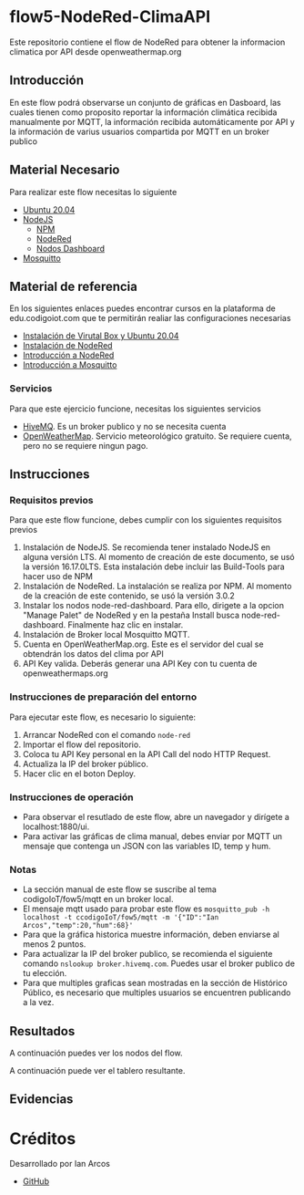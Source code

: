 # flow5-NodeRed-ClimaAPI
Este repositorio contiene el flow de NodeRed para obtener la informacion climatica por API desde openweathermap.org

## Introducción

En este flow podrá observarse un conjunto de gráficas en Dasboard, las cuales tienen como proposito reportar la información climática recibida manualmente por MQTT, la información recibida automáticamente por API y la información de varius usuarios compartida por MQTT en un broker publico

## Material Necesario

Para realizar este flow necesitas lo siguiente

- [Ubuntu 20.04](https://releases.ubuntu.com/20.04/)
- [NodeJS](https://nodejs.org/es/)
    - [NPM](https://www.npmjs.com/)
    - [NodeRed](https://nodered.org/docs/getting-started/local)
    - [Nodos Dashboard](https://flows.nodered.org/node/node-red-dashboard)
- [Mosquitto](https://mosquitto.org/)

## Material de referencia

En los siguientes enlaces puedes encontrar cursos en la plataforma de edu.codigoiot.com que te permitirán realiar las configuraciones necesarias

- [Instalación de Virutal Box y Ubuntu 20.04](https://edu.codigoiot.com/course/view.php?id=812)
- [Instalación de NodeRed](https://edu.codigoiot.com/course/view.php?id=817)
- [Introducción a NodeRed](https://edu.codigoiot.com/course/view.php?id=278)
- [Introducción a Mosquitto](https://edu.codigoiot.com/course/view.php?id=851)

### Servicios

Para que este ejercicio funcione, necesitas los siguientes servicios
- [HiveMQ](http://www.mqtt-dashboard.com/). Es un broker publico y no se necesita cuenta
- [OpenWeatherMap](https://openweathermap.org). Servicio meteorológico gratuito. Se requiere cuenta, pero no se requiere ningun pago.
## Instrucciones

### Requisitos previos

Para que este flow funcione, debes cumplir con los siguientes requisitos previos
1. Instalación de NodeJS. Se recomienda tener instalado NodeJS en alguna versión LTS. Al momento de creación de este documento, se usó la versión 16.17.0LTS. Esta instalación debe incluir las Build-Tools para hacer uso de NPM
2. Instalación de NodeRed. La instalación se realiza por NPM. Al momento de la creación de este contenido, se usó la versión 3.0.2
3. Instalar los nodos node-red-dashboard. Para ello, dirigete a la opcion "Manage Palet" de NodeRed y en la pestaña Install busca node-red-dashboard. Finalmente haz clic en instalar.
4. Instalación de Broker local Mosquitto MQTT.
5. Cuenta en OpenWeatherMap.org. Este es el servidor del cual se obtendrán los datos del clima por API
6. API Key valida. Deberás generar una API Key con tu cuenta de openweathermaps.org

### Instrucciones de preparación del entorno

Para ejecutar este flow, es necesario lo siguiente:
1. Arrancar NodeRed con el comando `node-red`
2. Importar el flow del repositorio.
3. Coloca tu API Key personal en la API Call del nodo HTTP Request.
4. Actualiza la IP del broker público.
5. Hacer clic en el boton Deploy.

### Instrucciones de operación

- Para observar el resutlado de este flow, abre un navegador y dirígete a localhost:1880/ui.
- Para activar las gráficas de clima manual, debes enviar por MQTT un mensaje que contenga un JSON con las variables ID, temp y hum.


### Notas

- La sección manual de este flow se suscribe al tema codigoIoT/fow5/mqtt en un broker local.
- El mensaje mqtt usado para probar este flow es `mosquitto_pub -h localhost -t ccodigoIoT/fow5/mqtt -m '{"ID":"Ian Arcos","temp":20,"hum":68}'`
- Para que la gráfica historica muestre información, deben enviarse al menos 2 puntos.
- Para actualizar la IP del broker publico, se recomienda el siguiente comando `nslookup broker.hivemq.com`. Puedes usar el broker publico de tu elección.
- Para que multiples graficas sean mostradas en la sección de Histórico Público, es necesario que multiples usuarios se encuentren publicando a la vez.

## Resultados

A continuación puedes ver los nodos del flow.


A continuación puede ver el tablero resultante.


## Evidencias



# Créditos

Desarrollado por Ian Arcos
- [GitHub](https://github.com/ArcosIan)
